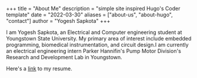 +++
title = "About Me"
description = "simple site inspired Hugo's Coder template"
date = "2022-03-30"
aliases = ["about-us", "about-hugo", "contact"]
author = "Yogesh Sapkota"
+++

I am Yogesh Sapkota, an Electrical and Computer engineering student at Youngstown State University. My primary area of interest include embedded programming, biomedical instrumentation, and circuit design.I am currently an electrical engineering intern Parker Hannifin's Pump Motor Division's Research and Development Lab in Youngstown.

Here's a [link](https://shorturl.at/cBKLO) to my resume. 




